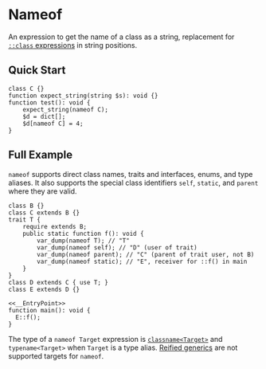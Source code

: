 # Nameof

An expression to get the name of a class as a string, replacement for
[`::class` expressions](/hack/expressions-and-operators/scope-resolution) in
string positions.

## Quick Start

```hack
class C {}
function expect_string(string $s): void {}
function test(): void {
    expect_string(nameof C);
    $d = dict[];
    $d[nameof C] = 4;
}
```

## Full Example

`nameof` supports direct class names, traits and interfaces, enums, and type aliases.
It also supports the special class identifiers `self`, `static`, and `parent` where
they are valid.

```hack
class B {}
class C extends B {}
trait T {
    require extends B;
    public static function f(): void {
        var_dump(nameof T); // "T"
        var_dump(nameof self); // "D" (user of trait)
        var_dump(nameof parent); // "C" (parent of trait user, not B)
        var_dump(nameof static); // "E", receiver for ::f() in main
    }
}
class D extends C { use T; }
class E extends D {}

<<__EntryPoint>>
function main(): void {
  E::f();
}
```

The type of a `nameof Target` expression is
[`classname<Target>`](/hack/built-in-types/classname) and `typename<Target>` when `Target`
is a type alias. [Reified generics](/hack/reified-generics/reified-generics) are not
supported targets for `nameof`.

